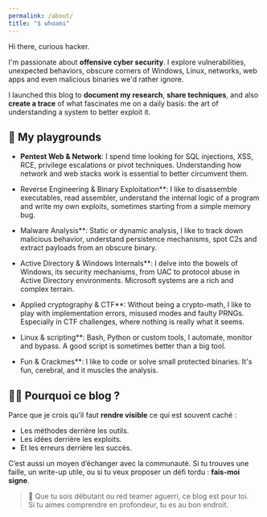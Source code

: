 ```yaml
---
permalink: /about/
title: "$ whoami"
---
```


<style>
  h1, h2, h3, h4 {
    border-bottom: 0 !important;
    box-shadow: none !important;
  }
</style>

Hi there, curious hacker.

I'm passionate about **offensive cyber security**. I explore vulnerabilities, unexpected behaviors, obscure corners of Windows, Linux, networks, web apps and even malicious binaries we'd rather ignore.

I launched this blog to **document my research**, **share techniques**, and also **create a trace** of what fascinates me on a daily basis: the art of understanding a system to better exploit it.

## 🎯 My playgrounds

- **Pentest Web & Network**: I spend time looking for SQL injections, XSS, RCE, privilege escalations or pivot techniques. Understanding how network and web stacks work is essential to better circumvent them.
  
- Reverse Engineering & Binary Exploitation**: I like to disassemble executables, read assembler, understand the internal logic of a program and write my own exploits, sometimes starting from a simple memory bug.

- Malware Analysis**: Static or dynamic analysis, I like to track down malicious behavior, understand persistence mechanisms, spot C2s and extract payloads from an obscure binary.

- Active Directory & Windows Internals**: I delve into the bowels of Windows, its security mechanisms, from UAC to protocol abuse in Active Directory environments. Microsoft systems are a rich and complex terrain.

- Applied cryptography & CTF**: Without being a crypto-math, I like to play with implementation errors, misused modes and faulty PRNGs. Especially in CTF challenges, where nothing is really what it seems.

- Linux & scripting**: Bash, Python or custom tools, I automate, monitor and bypass. A good script is sometimes better than a big tool.

- Fun & Crackmes**: I like to code or solve small protected binaries. It's fun, cerebral, and it muscles the analysis.

## 👨‍💻 Pourquoi ce blog ?

Parce que je crois qu’il faut **rendre visible** ce qui est souvent caché :

- Les méthodes derrière les outils.
- Les idées derrière les exploits.
- Et les erreurs derrière les succès.

C’est aussi un moyen d’échanger avec la communauté. Si tu trouves une faille, un write-up utile, ou si tu veux proposer un défi tordu : **fais-moi signe**.

> 💬 Que tu sois débutant ou red teamer aguerri, ce blog est pour toi.  
> Si tu aimes comprendre en profondeur, tu es au bon endroit.
